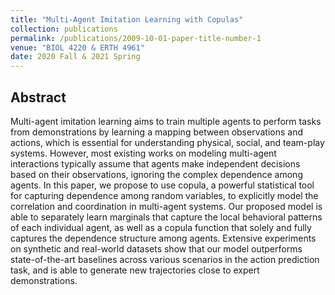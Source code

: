 ```yaml
---
title: "Multi-Agent Imitation Learning with Copulas"
collection: publications
permalink: /publications/2009-10-01-paper-title-number-1
venue: "BIOL 4220 & ERTH 4961"
date: 2020 Fall & 2021 Spring
---
```


## Abstract
Multi-agent imitation learning aims to train multiple agents to perform tasks from demonstrations by learning a mapping between observations and actions, which is essential for understanding physical, social, and team-play systems. However, most existing works on modeling multi-agent interactions typically assume that agents make independent decisions based on their observations, ignoring the complex dependence among agents. In this paper, we propose to use copula, a powerful statistical tool for capturing dependence among random variables, to explicitly model the correlation and coordination in multi-agent systems. Our proposed model is able to separately learn marginals that capture the local behavioral patterns of each individual agent, as well as a copula function that solely and fully captures the dependence structure among agents. Extensive experiments on synthetic and real-world datasets show that our model outperforms state-of-the-art baselines across various scenarios in the action prediction task, and is able to generate new trajectories close to expert demonstrations.

